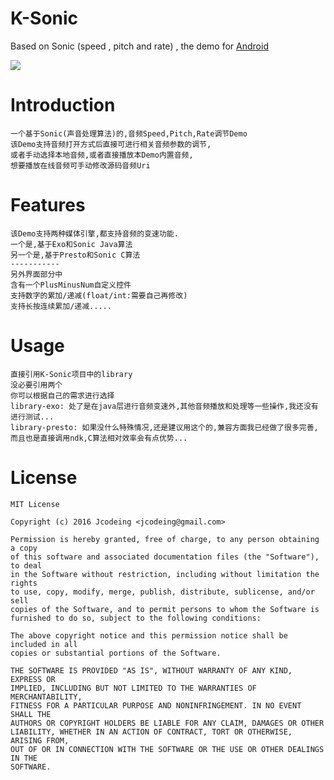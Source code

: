 # K-Sonic
Based on Sonic (speed , pitch and rate) , the demo for [Android](https://raw.githubusercontent.com/jcodeing/K-Sonic/master/K-Sonic-demo.apk)

![](https://raw.githubusercontent.com/jcodeing/K-Sonic/master/lookme.jpg)

Introduction
============
	一个基于Sonic(声音处理算法)的,音频Speed,Pitch,Rate调节Demo
	该Demo支持音频打开方式后直接可进行相关音频参数的调节,
	或者手动选择本地音频,或者直接播放本Demo内置音频,
	想要播放在线音频可手动修改源码音频Uri
Features
========
    该Demo支持两种媒体引擎,都支持音频的变速功能.
    一个是,基于Exo和Sonic Java算法
    另一个是,基于Presto和Sonic C算法
    -----------
    另外界面部分中
    含有一个PlusMinusNum自定义控件
    支持数字的累加/递减(float/int:需要自己再修改)
    支持长按连续累加/递减.....
Usage
=====
    直接引用K-Sonic项目中的library
    没必要引用两个
    你可以根据自己的需求进行选择
    library-exo: 处了是在java层进行音频变速外,其他音频播放和处理等一些操作,我还没有进行测试...
    library-presto: 如果没什么特殊情况,还是建议用这个的,兼容方面我已经做了很多完善,而且也是直接调用ndk,C算法相对效率会有点优势...
License
=======
    MIT License

    Copyright (c) 2016 Jcodeing <jcodeing@gmail.com>

    Permission is hereby granted, free of charge, to any person obtaining a copy
    of this software and associated documentation files (the "Software"), to deal
    in the Software without restriction, including without limitation the rights
    to use, copy, modify, merge, publish, distribute, sublicense, and/or sell
    copies of the Software, and to permit persons to whom the Software is
    furnished to do so, subject to the following conditions:

    The above copyright notice and this permission notice shall be included in all
    copies or substantial portions of the Software.

    THE SOFTWARE IS PROVIDED "AS IS", WITHOUT WARRANTY OF ANY KIND, EXPRESS OR
    IMPLIED, INCLUDING BUT NOT LIMITED TO THE WARRANTIES OF MERCHANTABILITY,
    FITNESS FOR A PARTICULAR PURPOSE AND NONINFRINGEMENT. IN NO EVENT SHALL THE
    AUTHORS OR COPYRIGHT HOLDERS BE LIABLE FOR ANY CLAIM, DAMAGES OR OTHER
    LIABILITY, WHETHER IN AN ACTION OF CONTRACT, TORT OR OTHERWISE, ARISING FROM,
    OUT OF OR IN CONNECTION WITH THE SOFTWARE OR THE USE OR OTHER DEALINGS IN THE
    SOFTWARE.


